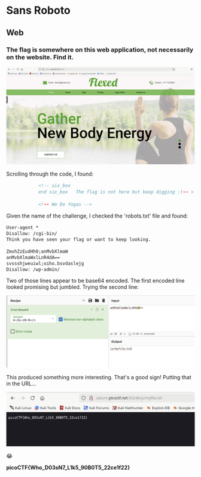 # Sans Roboto

## Web

### The flag is somewhere on this web application, not necessarily on the website. Find it.

![landing](./landing.png)

Scrolling through the code, I found:

```html
            <!-- six_box
            end six_box   The flag is not here but keep digging :)-- >

            <!-- We Do Yogas -->
```

Given the name of the challenge, I checked the 'robots.txt' file and found:

```text
User-agent *
Disallow: /cgi-bin/
Think you have seen your flag or want to keep looking.

ZmxhZzEudHh0;anMvbXlmaW
anMvbXlmaWxlLnR4dA==
svssshjweuiwl;oiho.bsvdaslejg
Disallow: /wp-admin/
```
Two of those lines appear to be base64 encoded. The first encoded line looked promising but jumbled.  Trying the second line:

![chef](./chef.png)

This produced something more interesting.  That's a good sign!  Putting that in the URL...

![flag](./flag.png)

:joy:

**picoCTF{Who_D03sN7_L1k5_90B0T5_22ce1f22}**
